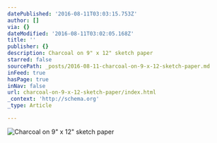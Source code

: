 ```yaml
---
datePublished: '2016-08-11T03:03:15.753Z'
author: []
via: {}
dateModified: '2016-08-11T03:02:05.168Z'
title: ''
publisher: {}
description: Charcoal on 9" x 12" sketch paper
starred: false
sourcePath: _posts/2016-08-11-charcoal-on-9-x-12-sketch-paper.md
inFeed: true
hasPage: true
inNav: false
url: charcoal-on-9-x-12-sketch-paper/index.html
_context: 'http://schema.org'
_type: Article

---
```

![Charcoal on 9" x 12" sketch paper](https://the-grid-user-content.s3-us-west-2.amazonaws.com/0cfd2047-379f-4fe9-929e-0b03431e49a5.png)
